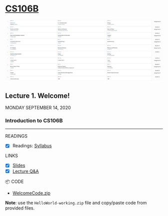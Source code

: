 # [CS106B](http://web.stanford.edu/class/cs106b/)

![Schedule](./images/schedule.png)

## Lecture 1. Welcome!
MONDAY SEPTEMBER 14, 2020

### Introduction to CS106B

-----

READINGS
- [X] Readings: [Syllabus](./syllabus.md)

LINKS
- [X] [Slides](./lectures/lecture1_slides.pdf)
- [X] [Lecture Q&A](./lectures/lecture-1-qa.md)

📦 CODE
* [WelcomeCode.zip](./code/WelcomeCode.zip)

**Note**: use the `HelloWorld-working.zip` file and copy/paste code from provided files.